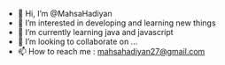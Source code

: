 - 👋 Hi, I’m @MahsaHadiyan
- 👀 I’m interested in developing and learning new things
- 🌱 I’m currently learning java and javascript
- 💞️ I’m looking to collaborate on ...
- 📫 How to reach me : mahsahadiyan27@gmail.com

<!---
MahsaHadiyan/MahsaHadiyan is a ✨ special ✨ repository because its `README.md` (this file) appears on your GitHub profile.
You can click the Preview link to take a look at your changes.
--->
